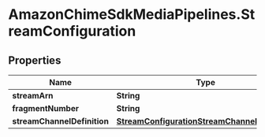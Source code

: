 # AmazonChimeSdkMediaPipelines.StreamConfiguration

## Properties

Name | Type | Description | Notes
------------ | ------------- | ------------- | -------------
**streamArn** | **String** |  | 
**fragmentNumber** | **String** |  | [optional] 
**streamChannelDefinition** | [**StreamConfigurationStreamChannelDefinition**](StreamConfigurationStreamChannelDefinition.md) |  | 


